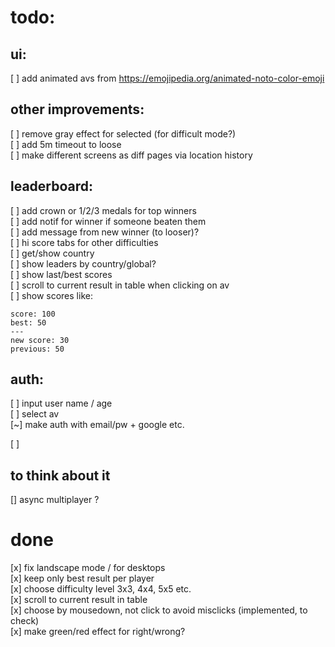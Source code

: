 # todo:

## ui:

[ ] add animated avs from https://emojipedia.org/animated-noto-color-emoji

## other improvements:

[ ] remove gray effect for selected (for difficult mode?)  
[ ] add 5m timeout to loose  
[ ] make different screens as diff pages via location history

## leaderboard:

[ ] add crown or 1/2/3 medals for top winners  
[ ] add notif for winner if someone beaten them  
[ ] add message from new winner (to looser)?  
[ ] hi score tabs for other difficulties  
[ ] get/show country  
[ ] show leaders by country/global?  
[ ] show last/best scores  
[ ] scroll to current result in table when clicking on av  
[ ] show scores like:

    score: 100
    best: 50
    ---
    new score: 30
    previous: 50

## auth:

[ ] input user name / age  
[ ] select av  
[~] make auth with email/pw + google etc.

[ ]

## to think about it

[] async multiplayer ?

# done

[x] fix landscape mode / for desktops  
[x] keep only best result per player  
[x] choose difficulty level 3x3, 4x4, 5x5 etc.  
[x] scroll to current result in table  
[x] choose by mousedown, not click to avoid misclicks (implemented, to check)  
[x] make green/red effect for right/wrong?
